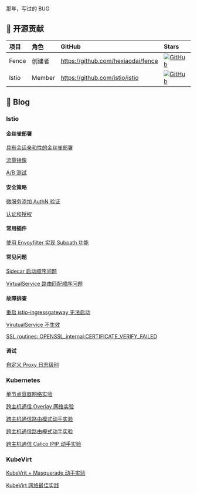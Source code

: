 那年，写过的 BUG

## 🎉 开源贡献

| 项目 | 角色 | GitHub | Stars |
| :---- | :---- | :---- | :---- |
| Fence | 创建者 | <https://github.com/hexiaodai/fence> | [![GitHub](https://img.shields.io/github/stars/hexiaodai/fence?logo=github&labelColor=495867&color=495867)](https://github.com/hexiaodai/fence) |
| Istio | Member | <https://github.com/istio/istio> | [![GitHub](https://img.shields.io/github/stars/istio/istio?logo=github&labelColor=495867&color=495867)](https://github.com/istio/istio) |

## 📝 Blog

### Istio

#### 金丝雀部署

[具有会话亲和性的金丝雀部署](istio/canary/具有会话亲和性的金丝雀部署.md)

[流量镜像](./istio/canary/流量镜像.md)

[A/B 测试](./istio/canary/AB测试.md)

#### 安全策略

[微服务添加 AuthN 验证](./istio/安全/authn.md)

[认证和授权](./istio/安全/认证和授权.md)

#### 常用插件

[使用 Envoyfilter 实现 Subpath 功能](./istio/envoyfilter/subpath.md)

#### 常见问题

[Sidecar 启动顺序问题](./istio/faq/sidecar启动顺序问题.md)

[VirtualService 路由匹配顺序问题](./istio/faq/virtualservice路由匹配顺序问题.md)

#### 故障排查

[重启 istio-ingressgateway 无法启动](./istio/troubleshooting/重启istio-ingressgateway无法启动.md)

[VirutualService 不生效](./istio/troubleshooting/virutualservice不生效.md)

[SSL routines: OPENSSL_internal:CERTIFICATE_VERIFY_FAILED](./istio/troubleshooting/tls证书认证错误.md)

#### 调试

[自定义 Proxy 日志级别](./istio/debug/自定义Proxy日志级别.md)

### Kubernetes

[单节点容器网络实验](./kubernetes/network/单节点容器网络实验.md)

[跨主机通信 Overlay 网络实验](./kubernetes/network/跨主机通信overlay网络实验.md)

[跨主机通信路由模式动手实验](./kubernetes/network/跨主机通信路由模式动手实验.md)

[跨主机通信路由模式动手实验](./kubernetes/network/跨主机通信路由模式动手实验.md)

[跨主机通信 Calico IPIP 动手实验](./kubernetes/network/跨主机通信calicoIPIP动手实验.md)

### KubeVirt

[KubeVrit + Masquerade 动手实验](./kubevirt/network/masquerade.md)

[KubeVirt 网络最佳实践](./kubevirt/network/kubevirt-spiderpool.md)
